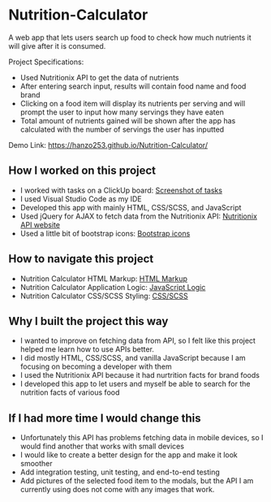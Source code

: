 # Nutrition-Calculator

A web app that lets users search up food to check how much nutrients it will give after it is consumed.

Project Specifications:

- Used Nutritionix API to get the data of nutrients
- After entering search input, results will contain food name and food brand
- Clicking on a food item will display its nutrients per serving and will prompt the user to input how many servings they have eaten
- Total amount of nutrients gained will be shown after the app has calculated with the number of servings the user has inputted

Demo Link: https://hanzo253.github.io/Nutrition-Calculator/

## How I worked on this project

- I worked with tasks on a ClickUp board: [Screenshot of tasks](https://lensdump.com/a/giQox)
- I used Visual Studio Code as my IDE
- Developed this app with mainly HTML, CSS/SCSS, and JavaScript
- Used jQuery for AJAX to fetch data from the Nutritionix API: [Nutritionix API website](https://www.nutritionix.com/business/api)
- Used a little bit of bootstrap icons: [Bootstrap icons](https://icons.getbootstrap.com/)

## How to navigate this project

- Nutrition Calculator HTML Markup: [HTML Markup](https://github.com/Hanzo253/Nutrition-Calculator/blob/main/index.html)
- Nutrition Calculator Application Logic: [JavaScript Logic](https://github.com/Hanzo253/Nutrition-Calculator/blob/main/main.js)
- Nutrition Calculator CSS/SCSS Styling: [CSS/SCSS](https://github.com/Hanzo253/Nutrition-Calculator/blob/main/styles.scss)

## Why I built the project this way

- I wanted to improve on fetching data from API, so I felt like this project helped me learn how to use APIs better.
- I did mostly HTML, CSS/SCSS, and vanilla JavaScript because I am focusing on becoming a developer with them
- I used the Nutritionix API because it had nurtrition facts for brand foods
- I developed this app to let users and myself be able to search for the nutrition facts of various food

## If I had more time I would change this

- Unfortunately this API has problems fetching data in mobile devices, so I would find another that works with small devices
- I would like to create a better design for the app and make it look smoother
- Add integration testing, unit testing, and end-to-end testing
- Add pictures of the selected food item to the modals, but the API I am currently using does not come with any images that work.
